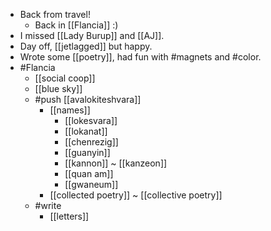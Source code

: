 - Back from travel!
  - Back in [[Flancia]] :)
- I missed [[Lady Burup]] and [[AJ]].
- Day off, [[jetlagged]] but happy.
- Wrote some [[poetry]], had fun with #magnets and #color.
- #Flancia
  - [[social coop]]
  - [[blue sky]]
  - #push [[avalokiteshvara]]
    - [[names]]
      - [[lokesvara]]
      - [[lokanat]]
      - [[chenrezig]]
      - [[guanyin]]
      - [[kannon]] ~ [[kanzeon]]
      - [[quan am]]
      - [[gwaneum]]
    - [[collected poetry]] ~ [[collective poetry]]
  - #write
    - [[letters]]
